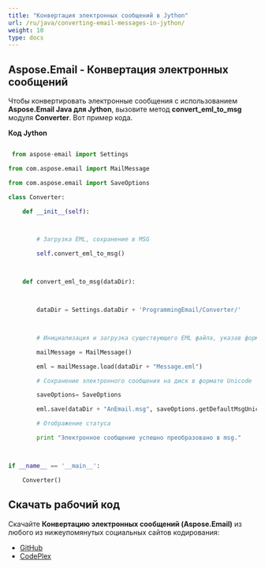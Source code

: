 ```yaml
---
title: "Конвертация электронных сообщений в Jython"
url: /ru/java/converting-email-messages-in-jython/
weight: 10
type: docs
---
```


## **Aspose.Email - Конвертация электронных сообщений**
Чтобы конвертировать электронные сообщения с использованием **Aspose.Email Java для Jython**, вызовите метод **convert_eml_to_msg** модуля **Converter**. Вот пример кода.

**Код Jython**

``` python

 from aspose-email import Settings

from com.aspose.email import MailMessage

from com.aspose.email import SaveOptions

class Converter:

    def __init__(self):



        # Загрузка EML, сохранение в MSG

        self.convert_eml_to_msg()



    def convert_eml_to_msg(dataDir):



        dataDir = Settings.dataDir + 'ProgrammingEmail/Converter/'



        # Инициализация и загрузка существующего EML файла, указав формат сообщения

        mailMessage = MailMessage()

        eml = mailMessage.load(dataDir + "Message.eml")

        # Сохранение электронного сообщения на диск в формате Unicode

        saveOptions= SaveOptions

        eml.save(dataDir + "AnEmail.msg", saveOptions.getDefaultMsgUnicode())

        # Отображение статуса

        print "Электронное сообщение успешно преобразовано в msg."



if __name__ == '__main__':        

    Converter()

```
## **Скачать рабочий код**
Скачайте **Конвертацию электронных сообщений (Aspose.Email)** из любого из нижеупомянутых социальных сайтов кодирования:

- [GitHub](https://github.com/aspose-email/Aspose.Email-for-Java/releases/tag/Aspose.Email_Java_for_Jython-v1.0)
- [CodePlex](https://asposeemailjavajython.codeplex.com/releases/view/620655)